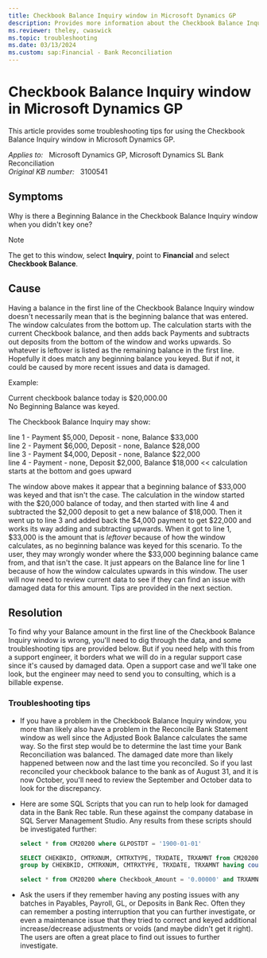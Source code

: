 ```yaml
---
title: Checkbook Balance Inquiry window in Microsoft Dynamics GP
description: Provides more information about the Checkbook Balance Inquiry window in Microsoft Dynamics GP.
ms.reviewer: theley, cwaswick
ms.topic: troubleshooting
ms.date: 03/13/2024
ms.custom: sap:Financial - Bank Reconciliation
---
```

# Checkbook Balance Inquiry window in Microsoft Dynamics GP

This article provides some troubleshooting tips for using the Checkbook Balance Inquiry window in Microsoft Dynamics GP.

_Applies to:_ &nbsp; Microsoft Dynamics GP, Microsoft Dynamics SL Bank Reconciliation  
_Original KB number:_ &nbsp; 3100541

## Symptoms

Why is there a Beginning Balance in the Checkbook Balance Inquiry window when you didn't key one?

> [!NOTE]
> The get to this window, select **Inquiry**, point to **Financial** and select **Checkbook Balance**.

## Cause

Having a balance in the first line of the Checkbook Balance Inquiry window doesn't necessarily mean that is the beginning balance that was entered. The window calculates from the bottom up. The calculation starts with the current Checkbook balance, and then adds back Payments and subtracts out deposits from the bottom of the window and works upwards. So whatever is leftover is listed as the remaining balance in the first line. Hopefully it does match any beginning balance you keyed. But if not, it could be caused by more recent issues and data is damaged.

Example:

Current checkbook balance today is $20,000.00  
No Beginning Balance was keyed.

The Checkbook Balance Inquiry may show:

line 1 - Payment $5,000, Deposit - none, Balance $33,000  
line 2 - Payment $6,000, Deposit - none, Balance $28,000  
line 3 - Payment $4,000, Deposit - none, Balance $22,000  
line 4 - Payment - none, Deposit $2,000, Balance $18,000 << calculation starts at the bottom and goes upward

The window above makes it appear that a beginning balance of $33,000 was keyed and that isn't the case. The calculation in the window started with the $20,000 balance of today, and then started with line 4 and subtracted the $2,000 deposit to get a new balance of $18,000. Then it went up to line 3 and added back the $4,000 payment to get $22,000 and works its way adding and subtracting upwards. When it got to line 1, $33,000 is the amount that is *leftover* because of how the window calculates, as no beginning balance was keyed for this scenario. To the user, they may wrongly wonder where the $33,000 beginning balance came from, and that isn't the case. It just appears on the Balance line for line 1 because of how the window calculates upwards in this window. The user will now need to review current data to see if they can find an issue with damaged data for this amount. Tips are provided in the next section.

## Resolution

To find why your Balance amount in the first line of the Checkbook Balance Inquiry window is wrong, you'll need to dig through the data, and some troubleshooting tips are provided below. But if you need help with this from a support engineer, it borders what we will do in a regular support case since it's caused by damaged data. Open a support case and we'll take one look, but the engineer may need to send you to consulting, which is a billable expense.

### Troubleshooting tips

- If you have a problem in the Checkbook Balance Inquiry window, you more than likely also have a problem in the Reconcile Bank Statement window as well since the Adjusted Book Balance calculates the same way. So the first step would be to determine the last time your Bank Reconciliation was balanced. The damaged date more than likely happened between now and the last time you reconciled. So if you last reconciled your checkbook balance to the bank as of August 31, and it is now October, you'll need to review the September and October data to look for the discrepancy.

- Here are some SQL Scripts that you can run to help look for damaged data in the Bank Rec table. Run these against the company database in SQL Server Management Studio. Any results from these scripts should be investigated further:

  ```sql
  select * from CM20200 where GLPOSTDT = '1900-01-01'
  ```

  ```sql
  SELECT CHEKBKID, CMTRXNUM, CMTRXTYPE, TRXDATE, TRXAMNT from CM20200 
  group by CHEKBKID, CMTRXNUM, CMTRXTYPE, TRXDATE, TRXAMNT having count (*) > 1
  ```

  ```sql
  select * from CM20200 where Checkbook_Amount = '0.00000' and TRXAMNT <> '0.00000'
  ```

- Ask the users if they remember having any posting issues with any batches in Payables, Payroll, GL, or Deposits in Bank Rec. Often they can remember a posting interruption that you can further investigate, or even a maintenance issue that they tried to correct and keyed additional increase/decrease adjustments or voids (and maybe didn't get it right). The users are often a great place to find out issues to further investigate.
